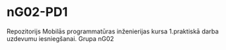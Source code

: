 # nG02-PD1
Repozitorijs Mobilās programmatūras inženierijas kursa 1.praktiskā darba uzdevumu iesniegšanai. Grupa nG02
